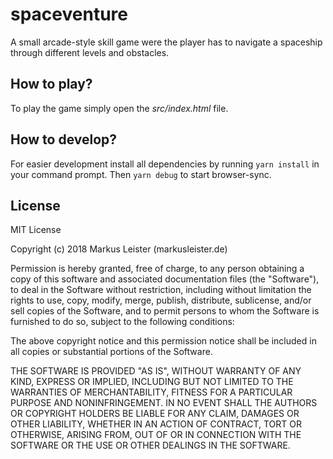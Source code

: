 # spaceventure
A small arcade-style skill game were the player has to navigate a spaceship through different levels and obstacles.

## How to play?

To play the game simply open the _src/index.html_ file.

## How to develop?

For easier development install all dependencies by running `yarn install` in your command prompt.
Then `yarn debug` to start browser-sync.

## License

MIT License

Copyright (c) 2018 Markus Leister (markusleister.de)

Permission is hereby granted, free of charge, to any person obtaining a copy
of this software and associated documentation files (the "Software"), to deal
in the Software without restriction, including without limitation the rights
to use, copy, modify, merge, publish, distribute, sublicense, and/or sell
copies of the Software, and to permit persons to whom the Software is
furnished to do so, subject to the following conditions:

The above copyright notice and this permission notice shall be included in all
copies or substantial portions of the Software.

THE SOFTWARE IS PROVIDED "AS IS", WITHOUT WARRANTY OF ANY KIND, EXPRESS OR
IMPLIED, INCLUDING BUT NOT LIMITED TO THE WARRANTIES OF MERCHANTABILITY,
FITNESS FOR A PARTICULAR PURPOSE AND NONINFRINGEMENT. IN NO EVENT SHALL THE
AUTHORS OR COPYRIGHT HOLDERS BE LIABLE FOR ANY CLAIM, DAMAGES OR OTHER
LIABILITY, WHETHER IN AN ACTION OF CONTRACT, TORT OR OTHERWISE, ARISING FROM,
OUT OF OR IN CONNECTION WITH THE SOFTWARE OR THE USE OR OTHER DEALINGS IN THE
SOFTWARE.
